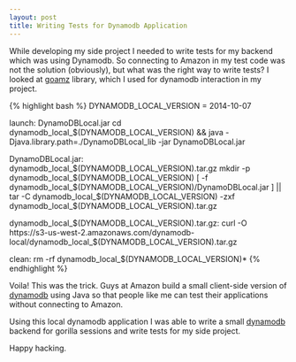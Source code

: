 ```yaml
---
layout: post
title: Writing Tests for Dynamodb Application
---
```


While developing my side project I needed to write tests for my backend which was using Dynamodb. So connecting to Amazon in my test code was not the solution (obviously), but what was the right way to write tests? I looked at [goamz](https://github.com/AdRoll/goamz/tree/master/dynamodb) library, which I used for dynamodb interaction in my project.

{% highlight bash %}
DYNAMODB_LOCAL_VERSION = 2014-10-07

launch: DynamoDBLocal.jar
    cd dynamodb_local_$(DYNAMODB_LOCAL_VERSION) && java -Djava.library.path=./DynamoDBLocal_lib -jar DynamoDBLocal.jar

DynamoDBLocal.jar: dynamodb_local_$(DYNAMODB_LOCAL_VERSION).tar.gz
    mkdir -p dynamodb_local_$(DYNAMODB_LOCAL_VERSION)
    [ -f dynamodb_local_$(DYNAMODB_LOCAL_VERSION)/DynamoDBLocal.jar ] || tar -C dynamodb_local_$(DYNAMODB_LOCAL_VERSION) -zxf dynamodb_local_$(DYNAMODB_LOCAL_VERSION).tar.gz

dynamodb_local_$(DYNAMODB_LOCAL_VERSION).tar.gz:
    curl -O https://s3-us-west-2.amazonaws.com/dynamodb-local/dynamodb_local_$(DYNAMODB_LOCAL_VERSION).tar.gz

clean:
    rm -rf dynamodb_local_$(DYNAMODB_LOCAL_VERSION)*
{% endhighlight %}

Voila! This was the trick. Guys at Amazon build a small client-side version of [dynamodb](http://docs.aws.amazon.com/amazondynamodb/latest/developerguide/Tools.DynamoDBLocal.html) using Java so that people like me can test their applications without connecting to Amazon.

Using this local dynamodb application I was able to write a small [dynamodb](https://github.com/denizeren/dynamostore) backend for gorilla sessions and write tests for my side project.

Happy hacking.
